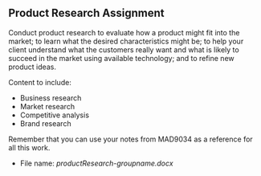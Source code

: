 ## Product Research Assignment

Conduct product research to evaluate how a product might fit into the  market; to learn what the desired characteristics might be; to help your client understand what the customers really want and what is likely to succeed in the market using available technology; and to refine new product ideas. 

Content to include: 
* Business research
* Market research
* Competitive analysis
* Brand research

Remember that you can use your notes from MAD9034 as a reference for all this work.

- File name: _productResearch-groupname.docx_